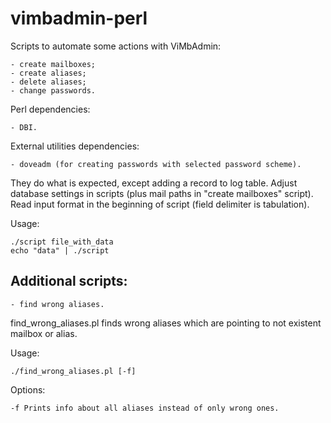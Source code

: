 # vimbadmin-perl

Scripts to automate some actions with ViMbAdmin:

    - create mailboxes;
    - create aliases;
    - delete aliases;
    - change passwords.

Perl dependencies:

    - DBI.

External utilities dependencies:

    - doveadm (for creating passwords with selected password scheme).

They do what is expected, except adding a record to log table.
Adjust database settings in scripts (plus mail paths in "create mailboxes" script).
Read input format in the beginning of script (field delimiter is tabulation).

Usage:

    ./script file_with_data
    echo "data" | ./script

## Additional scripts:

    - find wrong aliases.

find_wrong_aliases.pl finds wrong aliases which are pointing to not existent mailbox or alias.

Usage:

    ./find_wrong_aliases.pl [-f]

Options:

    -f Prints info about all aliases instead of only wrong ones.
